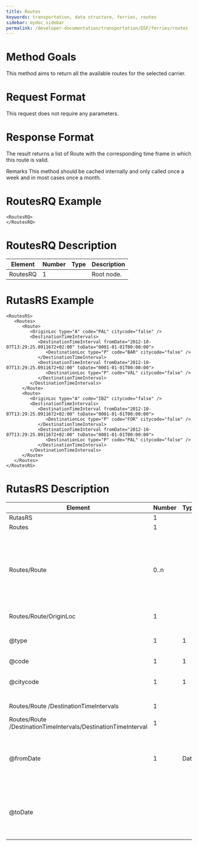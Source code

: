 ```yaml
---
title: Routes
keywords: transportation, data structure, ferries, routes
sidebar: mydoc_sidebar
permalink: /developer-documentation/transportation/DSF/ferries/routes
---
```




Method Goals
============

This method aims to return all the available routes for the selected
carrier.



Request Format
==============

This request does not require any parameters.



Response Format
===============

The result returns a list of Route with the corresponding time frame in
which this route is valid.



Remarks This method should be cached internally and only called once a
week and in most cases once a month.



RoutesRQ Example
================



    <RoutesRQ>
    </RoutesRQ>



RoutesRQ Description
====================


| **Element**		| **Number**	| **Type**	| **Description**	|
| --------------------- | ------------- | ------------- | --------------------- |
| RoutesRQ      	| 1             |       	| Root node.		|



RutasRS Example
===============



    <RoutesRS>
       <Routes>
          <Route>
             <OriginLoc type="A" code="PAL" citycode="false" />
             <DestinationTimeIntervals>
                <DestinationTimeInterval fromDate="2012-10-07T13:29:25.0911672+02:00" toDate="0001-01-01T00:00:00">
                   <DestinationLoc type="P" code="BAR" citycode="false" />
                </DestinationTimeInterval>
                <DestinationTimeInterval fromDate="2012-10-07T13:29:25.0911672+02:00" toDate="0001-01-01T00:00:00">
                   <DestinationLoc type="P" code="VAL" citycode="false" />
                </DestinationTimeInterval>
             </DestinationTimeIntervals>
          </Route>
          <Route>
             <OriginLoc type="A" code="IBZ" citycode="false" />
             <DestinationTimeIntervals>
                <DestinationTimeInterval fromDate="2012-10-07T13:29:25.0911672+02:00" toDate="0001-01-01T00:00:00">
                   <DestinationLoc type="P" code="FOR" citycode="false" />
                </DestinationTimeInterval>
                <DestinationTimeInterval fromDate="2012-10-07T13:29:25.0911672+02:00" toDate="0001-01-01T00:00:00">
                   <DestinationLoc type="P" code="PAL" citycode="false" />
                </DestinationTimeInterval>
             </DestinationTimeIntervals>
          </Route>
       </Routes>
    </RoutesRS>



RutasRS Description
===================


| **Element**                        	| **Number** 	| **Type** 	| **Description**                 			|
| ------------------------------------- | ------------- | ------------- | ----------------------------------------------------- |
| RutasRS                          	| 1     	|        	| Root node                    				|
| Routes                           	| 1     	|        	| List of Route objects.       				|
| Routes/Route                     	| 0..n  	|        	| Indicates an origin port and the available destinations for this origin. If the provider returns information about the period in which the route is available, it will be shown with "fromDate" and "toDate.      |
| Routes/Route/OriginLoc           	| 1     	|        	| Departure port of this route.                       	|
| @type                       		| 1     	| 1      	| Type of station of the  location indicated with A  ( AirPort ), T ( Train Station ) & P ( Port ).      |
| @code                       		| 1     	| 1      	| Port code.                   				|
| @citycode                   		| 1     	| 1      	| If true, the field code indicates a city code, if false, it will indicate an airport code.        |
| Routes/Route /DestinationTimeIntervals | 1     	|        	| List of DestinationTimeInterval.     			|
| Routes/Route /DestinationTimeIntervals/DestinationTimeInterval | 1    |       | Destination port for this route.   		|
| @fromDate                   		| 1     	| Date   	| Indicates when this route becomes active. A default value "0001-01-01T00:00:00" will be returned if the provider doesn't return this information.        |
| @toDate                     		|       	|        	| Indicates when this route  becomes inactive. A default value "0001-01-01T00:00:00" will be returned if the provider doesn't return this information.        |



